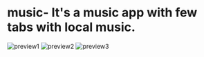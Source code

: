 # music- It's a music app with few tabs with local music.
![preview1](https://user-images.githubusercontent.com/110495833/184441107-238a6145-5621-452d-8394-162724249c33.jpg)
![preview2](https://user-images.githubusercontent.com/110495833/184441434-7f99a6bb-d6e0-4fdf-946e-494cc0908ce6.jpg)
![preview3](https://user-images.githubusercontent.com/110495833/184441497-47a4feb3-fe61-4b8e-9cae-3fd7ff42384d.jpg)
